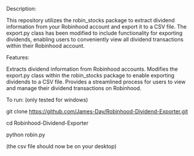 Description:

This repository utilizes the robin_stocks package to extract dividend information from your Robinhood account and export it to a CSV file. The export.py class has been modified to include functionality for exporting dividends, enabling users to conveniently view all dividend transactions within their Robinhood account.

Features:

Extracts dividend information from Robinhood accounts.
Modifies the export.py class within the robin_stocks package to enable exporting dividends to a CSV file.
Provides a streamlined process for users to view and manage their dividend transactions on Robinhood.

To run: (only tested for windows)

git clone https://github.com/James-Day/Robinhood-Dividend-Exporter.git

cd Robinhood-Dividend-Exporter

python robin.py

(the csv file should now be on your desktop)
